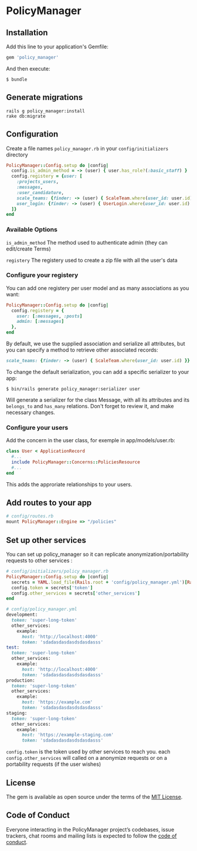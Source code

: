 # PolicyManager

## Installation

Add this line to your application's Gemfile:

```ruby
gem 'policy_manager'
```

And then execute:

    $ bundle

## Generate migrations

```
rails g policy_manager:install
rake db:migrate
```

## Configuration

Create a file names `policy_manager.rb` in your `config/initializers` directory

```ruby
PolicyManager::Config.setup do |config|
  config.is_admin_method = -> (user) { user.has_role?(:basic_staff) }
  config.registery = {user: [
    :projects_users,
    :messages,
    :user_candidature,
    scale_teams: {finder: -> (user) { ScaleTeam.where(user_id: user.id) }},
    user_login: {finder: -> (user) { UserLogin.where(user_id: user.id) }}
  ]}
end
```

### Available Options

`is_admin_method` The method used to authenticate admin (they can edit/create Terms)

`registery` The registery used to create a zip file with all the user's data

### Configure your registery

You can add one registery per user model and as many associations as you want:
```ruby
PolicyManager::Config.setup do |config|
  config.registery = {
    user: [:messages, :posts]
    admin: [:messages]
  },
end
```

By default, we use the supplied association and serialize all attributes, but you can specify a method to retrieve other associated records:
```ruby
scale_teams: {finder: -> (user) { ScaleTeam.where(user_id: user.id) }}
```

To change the default serialization, you can add a specific serializer to your app:
```
$ bin/rails generate policy_manager:serializer user
```
Will generate a serializer for the class Message, with all its attributes and its `belongs_to` and `has_many` relations.
Don't forget to review it, and make necessary changes.

### Configure your users

Add the concern in the user class, for exemple in app/models/user.rb:

```ruby
class User < ApplicationRecord
  #...
  include PolicyManager::Concerns::PoliciesResource
  #...
end
```

This adds the approriate relationships to your users.

## Add routes to your app
```ruby
# config/routes.rb
mount PolicyManager::Engine => "/policies"
```

## Set up other services

You can set up policy_manager so it can replicate anonymization/portability requests to other services :
```ruby
# config/initializers/policy_manager.rb
PolicyManager::Config.setup do |config|
  secrets = YAML.load_file(Rails.root + 'config/policy_manager.yml')[Rails.env]
  config.token = secrets['token']
  config.other_services = secrets['other_services']
end
```

```ruby
# config/policy_manager.yml
development:
  token: 'super-long-token'
  other_services:
    example:
      host: 'http://localhost:4000'
      token: 'sdadasdasdasdsdasdasss'
test:
  token: 'super-long-token'
  other_services:
    example:
      host: 'http://localhost:4000'
      token: 'sdadasdasdasdsdasdasss'
production:
  token: 'super-long-token'
  other_services:
    example:
      host: 'https://example.com'
      token: 'sdadasdasdasdsdasdasss'
staging:
  token: 'super-long-token'
  other_services:
    example:
      host: 'https://example-staging.com'
      token: 'sdadasdasdasdsdasdasss'
```
`config.token` is the token used by other services to reach you.
each `config.other_services` will called on a anonymize requests or on a portability requests (if the user wishes) 



## License

The gem is available as open source under the terms of the [MIT License](https://opensource.org/licenses/MIT).

## Code of Conduct

Everyone interacting in the PolicyManager project’s codebases, issue trackers, chat rooms and mailing lists is expected to follow the [code of conduct](https://github.com/[USERNAME]/policy_manager/blob/master/CODE_OF_CONDUCT.md).
